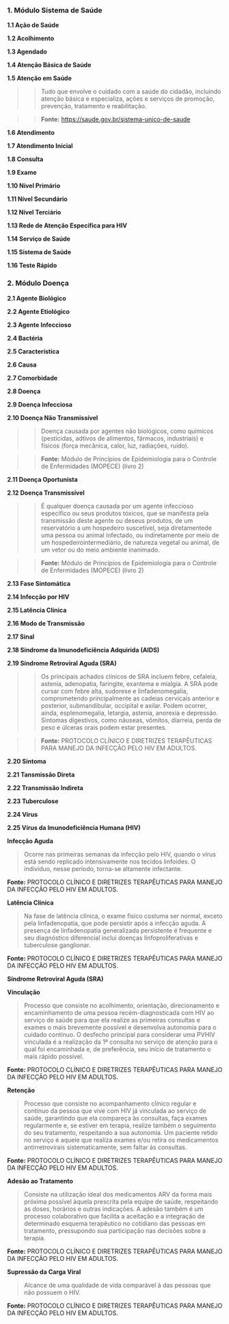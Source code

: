 ### 1. Módulo Sistema de Saúde

**1.1 Ação de Saúde**

**1.2 Acolhimento**

**1.3 Agendado**

**1.4 Atenção Básica de Saúde**

**1.5 Atenção em Saúde**
>>Tudo que envolve o cuidado com a saúde do cidadão, incluindo atenção básica e especializa, ações e serviços de promoção, prevenção, tratamento e reabilitação.

>>**Fonte:** https://saude.gov.br/sistema-unico-de-saude

**1.6 Atendimento**

**1.7 Atendimento Inicial**

**1.8 Consulta**

**1.9 Exame**

**1.10 Nível Primário**

**1.11 Nível Secundário**

**1.12 Nível Terciário**

**1.13 Rede de Atenção Específica para HIV**

**1.14 Serviço de Saúde**

**1.15 Sistema de Saúde**

**1.16 Teste Rápido**

### 2. Módulo Doença

**2.1 Agente Biológico**

**2.2 Agente Etiológico**

**2.3 Agente Infeccioso**

**2.4 Bactéria**

**2.5 Característica**

**2.6 Causa**

**2.7 Comorbidade**

**2.8 Doença**

**2.9 Doença Infecciosa**

**2.10 Doença Não Transmissível** 
>>Doença causada por agentes não biológicos, como químicos (pesticidas, adtivos de alimentos, fármacos, industriais) e físicos (força mecânica, calor, luz, radiações, ruído).

>>**Fonte:** Módulo de Princípios de Epidemiologia para o Controle de Enfermidades (MOPECE) (livro 2) 

**2.11 Doença Oportunista**

**2.12 Doença Transmissível**
>>É qualquer doença causada por um agente infeccioso específico ou seus produtos tóxicos, que se manifesta pela transmissão deste agente ou deseus produtos, de um reservatório a um hospedeiro suscetível, seja diretamentede uma pessoa ou animal infectado, ou indiretamente por meio de um hospedeirointermediário, de natureza vegetal ou animal, de um vetor ou do meio ambiente inanimado. 

>>**Fonte:** Módulo de Princípios de Epidemiologia para o Controle de Enfermidades (MOPECE) (livro 2)

**2.13 Fase Sintomática**

**2.14 Infecção por HIV**

**2.15 Latência Clínica**

**2.16 Modo de Transmissão**

**2.17 Sinal**

**2.18 Síndrome da Imunodeficiência Adquirida (AIDS)**

**2.19 Síndrome Retroviral Aguda (SRA)**
>>Os principais achados clínicos de SRA incluem febre, cefaleia, astenia, adenopatia, faringite, exantema e mialgia. A SRA pode cursar com febre alta, sudorese e linfadenomegalia, comprometendo principalmente as cadeias cervicais anterior e posterior, submandibular, occipital e axilar. Podem ocorrer, ainda, esplenomegalia, letargia, astenia, anorexia e depressão. Sintomas digestivos, como náuseas, vômitos, diarreia, perda de peso e úlceras orais podem estar presentes. 

>>**Fonte:** PROTOCOLO CLÍNICO E DIRETRIZES TERAPÊUTICAS PARA MANEJO DA INFECÇÃO PELO HIV EM ADULTOS.

**2.20 Sintoma**

**2.21 Tansmissão Direta**

**2.22 Transmissão Indireta**

**2.23 Tuberculose**

**2.24 Vírus**

**2.25 Vírus da Imunodeficiência Humana (HIV)**



**Infecção Aguda**
>Ocorre nas primeiras semanas da infecção pelo HIV, quando o vírus está sendo replicado intensivamente nos tecidos linfoides. O indivíduo, nesse período, torna-se altamente infectante. 

**Fonte:** PROTOCOLO CLÍNICO E DIRETRIZES TERAPÊUTICAS PARA MANEJO DA INFECÇÃO PELO HIV EM ADULTOS.

**Latência Clínica**
>Na fase de latência clínica, o exame físico costuma ser normal, exceto pela linfadenopatia, que pode persistir após a infecção aguda. A presença de linfadenopatia generalizada persistente é frequente e seu diagnóstico diferencial inclui doenças linfoproliferativas e tuberculose ganglionar. 

**Fonte:** PROTOCOLO CLÍNICO E DIRETRIZES TERAPÊUTICAS PARA MANEJO DA INFECÇÃO PELO HIV EM ADULTOS.

**Síndrome Retroviral Aguda (SRA)**


**Vinculação** 
>Processo que consiste no acolhimento, orientação, direcionamento e encaminhamento de uma pessoa recém-diagnosticada com HIV ao serviço de saúde para que ela realize as primeiras consultas e exames o mais brevemente possível e desenvolva autonomia para o cuidado contínuo. O desfecho principal para considerar uma PVHIV vinculada é a realização da 1ª consulta no serviço de atenção para o qual foi encaminhada e, de preferência, seu início de tratamento o mais rápido possível. 

**Fonte:** PROTOCOLO CLÍNICO E DIRETRIZES TERAPÊUTICAS PARA MANEJO DA INFECÇÃO PELO HIV EM ADULTOS.

**Retenção**
>Processo que consiste no acompanhamento clínico regular e contínuo da pessoa que vive com HIV já vinculada ao serviço de saúde, garantindo que ela compareça às consultas, faça exames regularmente e, se estiver em terapia, realize também o seguimento do seu tratamento, respeitando a sua autonomia. Um paciente retido no serviço é aquele que realiza exames e/ou retira os medicamentos antirretrovirais sistematicamente, sem faltar às consultas. 

**Fonte:** PROTOCOLO CLÍNICO E DIRETRIZES TERAPÊUTICAS PARA MANEJO DA INFECÇÃO PELO HIV EM ADULTOS.

**Adesão ao Tratamento**
>Consiste na utilização ideal dos medicamentos ARV da forma mais próxima possível àquela prescrita pela equipe de saúde, respeitando as doses, horários e outras indicações. A adesão também é um processo colaborativo que facilita a aceitação e a integração de determinado esquema terapêutico no cotidiano das pessoas em tratamento, pressupondo sua participação nas decisões sobre a terapia. 

**Fonte:** PROTOCOLO CLÍNICO E DIRETRIZES TERAPÊUTICAS PARA MANEJO DA INFECÇÃO PELO HIV EM ADULTOS.

**Supressão da Carga Viral**
>Alcance de uma qualidade de vida comparável à das pessoas que não possuem o HIV. 

**Fonte:** PROTOCOLO CLÍNICO E DIRETRIZES TERAPÊUTICAS PARA MANEJO DA INFECÇÃO PELO HIV EM ADULTOS.
